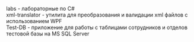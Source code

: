 labs - лабораторные по C#  
xml-translator - утилита для преобразования и валидации xml файлов c использованием WPF  
Test-DB - приложение для работы с таблицами сотрудников и отделов тестовой базы на MS SQL Server
